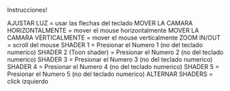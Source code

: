Instrucciones! 

AJUSTAR LUZ = usar las flechas del teclado
MOVER LA CAMARA HORIZONTALMENTE = mover el mouse horizontalmente
MOVER LA CAMARA VERTICALMENTE = mover el mouse verticalmente
ZOOM IN/OUT = scroll del mouse
SHADER 1 = Presionar el Numero 1 (no del teclado numerico)
SHADER 2 (Toon shader) = Presionar el Numero 2 (no del teclado numerico)
SHADER 3 = Presionar el Numero 3 (no del teclado numerico)
SHADER 4 = Presionar el Numero 4 (no del teclado numerico)
SHADER 5 = Presionar el Numero 5 (no del teclado numerico)
ALTERNAR SHADERS = click izquierdo 